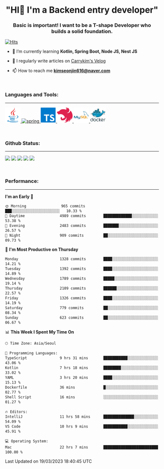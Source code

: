 <h1 align="center">"HI👋 I'm a Backend entry developer" </h1>
<h3 align="center">Basic is important! I want to be a T-shape Developer who builds a solid foundation.</h3>

[![Hits](https://hits.seeyoufarm.com/api/count/incr/badge.svg?url=https%3A%2F%2Fgithub.com%2Fgimseonjin&count_bg=%2318BFE5&title_bg=%23555555&icon=ko-fi.svg&icon_color=%23E7E7E7&title=hits&edge_flat=false)](https://hits.seeyoufarm.com)

- 🌱 I’m currently learning **Kotlin, Spring Boot, Node JS, Nest JS**

- 📝 I regularly write articles on [Carrykim's Velog](https://velog.io/@carrykim)

- 📫 How to reach me **kimseonjin616@naver.com**

<br/>

<h3 align="left">Languages and Tools:</h3>

***

<p align="left"> 
 <a href="https://www.java.com" target="_blank" rel="noreferrer"> <img src="https://raw.githubusercontent.com/devicons/devicon/master/icons/java/java-original.svg" alt="java" width="10%" height="10%"/> </a>
 <a href="https://spring.io/" target="_blank" rel="noreferrer"> <img src="https://www.vectorlogo.zone/logos/springio/springio-icon.svg" alt="spring" width="10%" height="10%"/> </a>
  <a href="https://www.typescriptlang.org/" target="_blank" rel="noreferrer"> <img src="https://raw.githubusercontent.com/devicons/devicon/master/icons/typescript/typescript-original.svg" alt="typescript" width="10%" height="10%"/> </a>
<a href="https://nestjs.com/" target="_blank" rel="noreferrer"> <img src="https://raw.githubusercontent.com/devicons/devicon/master/icons/nestjs/nestjs-plain.svg" alt="nestjs" width="10%" height="10%"/> </a> 
<a href="https://www.mysql.com/" target="_blank" rel="noreferrer"> <img src="https://raw.githubusercontent.com/devicons/devicon/master/icons/mysql/mysql-original-wordmark.svg" alt="mysql" width="10%" height="10%"/>  </a>
 <a href="https://www.docker.com/" target="_blank" rel="noreferrer"> <img src="https://raw.githubusercontent.com/devicons/devicon/master/icons/docker/docker-original-wordmark.svg" alt="docker" width="10%" height="10%"/> </a>
 </p>
</p>

<br/>

<h3 align="left">Github Status:</h3>

***

![](http://github-profile-summary-cards.vercel.app/api/cards/profile-details?username=gimseonjin&theme=nord_bright)
![](http://github-profile-summary-cards.vercel.app/api/cards/repos-per-language?username=gimseonjin&theme=nord_bright)
![](http://github-profile-summary-cards.vercel.app/api/cards/most-commit-language?username=gimseonjin&theme=nord_bright)
![](http://github-profile-summary-cards.vercel.app/api/cards/stats?username=gimseonjin&theme=nord_bright)
![](http://github-profile-summary-cards.vercel.app/api/cards/productive-time?username=gimseonjin&theme=nord_bright&utcOffset=8)


<br/>

<h3 align="left">Performance:</h3>

***

<!--START_SECTION:waka-->
**I'm an Early 🐤** 

```text
🌞 Morning                965 commits         ███░░░░░░░░░░░░░░░░░░░░░░   10.33 % 
🌆 Daytime                4989 commits        █████████████░░░░░░░░░░░░   53.38 % 
🌃 Evening                2483 commits        ███████░░░░░░░░░░░░░░░░░░   26.57 % 
🌙 Night                  909 commits         ██░░░░░░░░░░░░░░░░░░░░░░░   09.73 % 
```
📅 **I'm Most Productive on Thursday** 

```text
Monday                   1328 commits        ████░░░░░░░░░░░░░░░░░░░░░   14.21 % 
Tuesday                  1392 commits        ████░░░░░░░░░░░░░░░░░░░░░   14.89 % 
Wednesday                1789 commits        █████░░░░░░░░░░░░░░░░░░░░   19.14 % 
Thursday                 2109 commits        ██████░░░░░░░░░░░░░░░░░░░   22.57 % 
Friday                   1326 commits        ████░░░░░░░░░░░░░░░░░░░░░   14.19 % 
Saturday                 779 commits         ██░░░░░░░░░░░░░░░░░░░░░░░   08.34 % 
Sunday                   623 commits         ██░░░░░░░░░░░░░░░░░░░░░░░   06.67 % 
```


📊 **This Week I Spent My Time On** 

```text
🕑︎ Time Zone: Asia/Seoul

💬 Programming Languages: 
TypeScript               9 hrs 31 mins       ███████████░░░░░░░░░░░░░░   43.06 % 
Kotlin                   7 hrs 18 mins       ████████░░░░░░░░░░░░░░░░░   33.02 % 
YAML                     3 hrs 20 mins       ████░░░░░░░░░░░░░░░░░░░░░   15.13 % 
Dockerfile               36 mins             █░░░░░░░░░░░░░░░░░░░░░░░░   02.77 % 
Shell Script             16 mins             ░░░░░░░░░░░░░░░░░░░░░░░░░   01.27 % 

🔥 Editors: 
IntelliJ                 11 hrs 58 mins      ██████████████░░░░░░░░░░░   54.09 % 
VS Code                  10 hrs 9 mins       ███████████░░░░░░░░░░░░░░   45.91 % 

💻 Operating System: 
Mac                      22 hrs 7 mins       █████████████████████████   100.00 % 
```


 Last Updated on 19/03/2023 18:40:45 UTC
<!--END_SECTION:waka-->

<div align="center">
  
